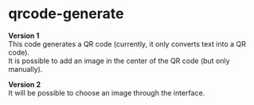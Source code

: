 # qrcode-generate

**Version 1**  
This code generates a QR code (currently, it only converts text into a QR code).  
It is possible to add an image in the center of the QR code (but only manually).

**Version 2**  
It will be possible to choose an image through the interface. 
